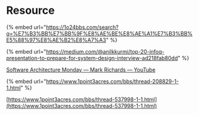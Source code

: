 # Resource

{% embed url="https://1o24bbs.com/search?q=%E7%B3%BB%E7%BB%9F%E8%AE%BE%E8%AE%A1%E7%B3%BB%E5%88%97%E8%AE%B2%E8%A7%A3" %}

{% embed url="https://medium.com/@anilkkurmi/top-20-infoq-presentation-to-prepare-for-system-design-interview-ad218fab80dd" %}

 [Software Architecture Monday — Mark Richards — YouTube](https://www.youtube.com/playlist?list=PLdsOZAx8I5umhnn5LLTNJbFgwA3xbycar)

{% embed url="https://www.1point3acres.com/bbs/thread-208829-1-1.html" %}

[https://www.1point3acres.com/bbs/thread-537998-1-1.html](https://www.1point3acres.com/bbs/thread-537998-1-1.html)





